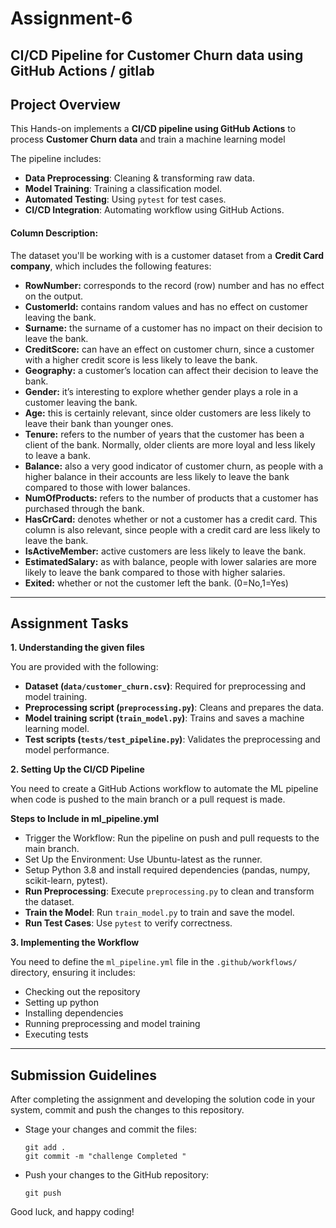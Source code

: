 # Assignment-6
## CI/CD Pipeline for Customer Churn data using GitHub Actions / gitlab

##  Project Overview  
This Hands-on implements a **CI/CD pipeline using GitHub Actions** to process **Customer Churn data** and train a machine learning model 

The pipeline includes:  
- **Data Preprocessing**: Cleaning & transforming raw data.  
- **Model Training**: Training a classification model.  
- **Automated Testing**: Using `pytest` for test cases.  
- **CI/CD Integration**: Automating workflow using GitHub Actions.  


#### Column Description:
The dataset you'll be working with is a customer dataset from a **Credit Card company**, which includes the following features:


- **RowNumber:** corresponds to the record (row) number and has no effect on the output.
- **CustomerId:** contains random values and has no effect on customer leaving the bank.
- **Surname:** the surname of a customer has no impact on their decision to leave the bank.
- **CreditScore:** can have an effect on customer churn, since a customer with a higher credit score is less likely to leave the bank.
- **Geography:** a customer’s location can affect their decision to leave the bank.
- **Gender:** it’s interesting to explore whether gender plays a role in a customer leaving the bank.
- **Age:** this is certainly relevant, since older customers are less likely to leave their bank than younger ones.
- **Tenure:** refers to the number of years that the customer has been a client of the bank. Normally, older clients are more loyal and less likely to leave a bank.
- **Balance:** also a very good indicator of customer churn, as people with a higher balance in their accounts are less likely to leave the bank compared to those with lower balances.
- **NumOfProducts:** refers to the number of products that a customer has purchased through the bank.
- **HasCrCard:** denotes whether or not a customer has a credit card. This column is also relevant, since people with a credit card are less likely to leave the bank.
- **IsActiveMember:** active customers are less likely to leave the bank.
- **EstimatedSalary:** as with balance, people with lower salaries are more likely to leave the bank compared to those with higher salaries.
- **Exited:** whether or not the customer left the bank. (0=No,1=Yes)

---
 
## Assignment Tasks

**1. Understanding the given files**

You are provided with the following:
* **Dataset (`data/customer_churn.csv`)**: Required for preprocessing and model training.
* **Preprocessing script (`preprocessing.py`)**: Cleans and prepares the data.
* **Model training script (`train_model.py`)**: Trains and saves a machine learning model.
* **Test scripts (`tests/test_pipeline.py`)**: Validates the preprocessing and model performance.

**2. Setting Up the CI/CD Pipeline**

You need to create a GitHub Actions workflow to automate the ML pipeline when code is pushed to the main branch or a pull request is made.

**Steps to Include in ml_pipeline.yml**
* Trigger the Workflow: Run the pipeline on push and pull requests to the main branch.
* Set Up the Environment: Use Ubuntu-latest as the runner.
* Setup Python 3.8 and install required dependencies (pandas, numpy, scikit-learn, pytest).
* **Run Preprocessing**: Execute `preprocessing.py` to clean and transform the dataset.
* **Train the Model**: Run `train_model.py` to train and save the model.
* **Run Test Cases**: Use `pytest` to verify correctness.

**3. Implementing the Workflow**

You need to define the `ml_pipeline.yml` file in the `.github/workflows/` directory, ensuring it includes:

* Checking out the repository
* Setting up python
* Installing dependencies
* Running preprocessing and model training
* Executing tests

---

## Submission Guidelines
After completing the assignment and developing the solution code in your system, commit and push the changes to this repository. 
  - Stage your changes and commit the files:
    ```
    git add .
    git commit -m "challenge Completed "
    ```
  - Push your changes to the GitHub repository:
    ```
    git push
    ```

Good luck, and happy coding!
